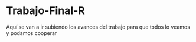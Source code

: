 # Trabajo-Final-R
Aquí se van a ir subiendo los avances del trabajo para que todos lo veamos y podamos cooperar
